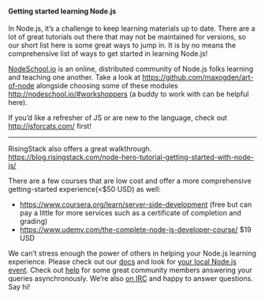 #### Getting started learning Node.js  
In Node.js, it’s a challenge to keep learning materials up to date. There are a lot of great tutorials out there that may not be maintained for versions, so our short list here is some great ways to jump in. It is by no means the comprehensive list of ways to get started in learning Node.js!

[NodeSchool.io](http://nodeschool.io) is an online, distributed community of Node.js folks learning and teaching one another. Take a look at https://github.com/maxogden/art-of-node alongside choosing some of these modules http://nodeschool.io/#workshoppers (a buddy to work with can be helpful here).   
  
If you’d like a refresher of JS or are new to the language, check out http://jsforcats.com/ first!

--------------------

RisingStack also offers a great walkthrough. https://blog.risingstack.com/node-hero-tutorial-getting-started-with-node-js/

There are a few courses that are low cost and offer a more comprehensive getting-started experience(<$50 USD) as well:
- https://www.coursera.org/learn/server-side-development (free but can pay a little for more services such as a certificate of completion and grading)
- https://www.udemy.com/the-complete-node-js-developer-course/ $19 USD 

We can’t stress enough the power of others in helping your Node.js learning experience. Please check out our [docs](https://nodejs.org/en/docs/) and look for [your local Node.js event](https://nodejs.org/en/get-involved/events/). Check out [help](https://github.com/nodejs/help) for some great community members answering your queries asynchronously. We’re also [on IRC](http://webchat.freenode.net/?channels=node.js) and happy to answer questions. Say hi!

